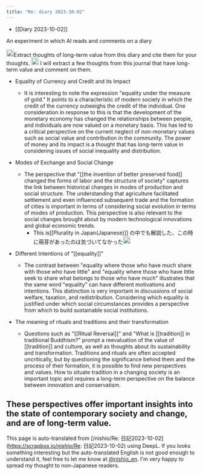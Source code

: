 ```yaml
---
title: "Re: diary 2023-10-02"
---
```


- [[Diary 2023-10-02]]

An experiment in which AI reads and comments on a diary

<img src='https://scrapbox.io/api/pages/nishio-en/nishio/icon' alt='nishio.icon' height="19.5"/>Extract thoughts of long-term value from this diary and cite them for your thoughts.
<img src='https://scrapbox.io/api/pages/nishio-en/gpt/icon' alt='gpt.icon' height="19.5"/>
I will extract a few thoughts from this journal that have long-term value and comment on them.

- Equality of Currency and Credit and its Impact
    - It is interesting to note the expression "equality under the measure of gold." It points to a characteristic of modern society in which the credit of the currency outweighs the credit of the individual. One consideration in response to this is that the development of the monetary economy has changed the relationships between people, and individuals are now valued on a monetary basis. This has led to a critical perspective on the current neglect of non-monetary values such as social value and contribution in the community. The power of money and its impact is a thought that has long-term value in considering issues of social inequality and distribution.

- Modes of Exchange and Social Change
    - The perspective that "[[the invention of better preserved food]] changed the forms of labor and the structure of society" captures the link between historical changes in modes of production and social structure. The understanding that agriculture facilitated settlement and even influenced subsequent trade and the formation of cities is important in terms of considering social evolution in terms of modes of production. This perspective is also relevant to the social changes brought about by modern technological innovations and global economic trends.
        - This is[[Plurality in Japan(Japanese)]] の中でも解説した、この時に萌芽があったのは気づいてなかった<img src='https://scrapbox.io/api/pages/nishio-en/nishio/icon' alt='nishio.icon' height="19.5"/>

- Different Intentions of "[[equality]]"
    - The contrast between "equality where those who have much share with those who have little" and "equality where those who have little seek to share what belongs to those who have much" illustrates that the same word "equality" can have different motivations and intentions. This distinction is very important in discussions of social welfare, taxation, and redistribution. Considering which equality is justified under which social circumstances provides a perspective from which to build sustainable social institutions.

- The meaning of rituals and traditions and their transformation
    - Questions such as "[[Ritual Reversal]]" and "What is [[tradition]] in traditional Buddhism?" prompt a reevaluation of the value of [[tradition]] and culture, as well as thoughts about its sustainability and transformation. Traditions and rituals are often accepted uncritically, but by questioning the significance behind them and the process of their formation, it is possible to find new perspectives and values. How to situate tradition in a changing society is an important topic and requires a long-term perspective on the balance between innovation and conservatism.

These perspectives offer important insights into the state of contemporary society and change, and are of long-term value.
---
This page is auto-translated from [/nishio/Re: 日記2023-10-02](https://scrapbox.io/nishio/Re: 日記2023-10-02) using DeepL. If you looks something interesting but the auto-translated English is not good enough to understand it, feel free to let me know at [@nishio_en](https://twitter.com/nishio_en). I'm very happy to spread my thought to non-Japanese readers.